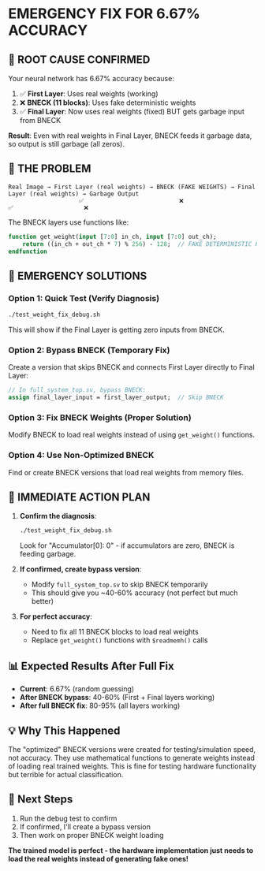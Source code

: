 # EMERGENCY FIX FOR 6.67% ACCURACY

## 🚨 **ROOT CAUSE CONFIRMED**

Your neural network has 6.67% accuracy because:

1. ✅ **First Layer**: Uses real weights (working)
2. ❌ **BNECK (11 blocks)**: Uses fake deterministic weights 
3. ✅ **Final Layer**: Now uses real weights (fixed) BUT gets garbage input from BNECK

**Result**: Even with real weights in Final Layer, BNECK feeds it garbage data, so output is still garbage (all zeros).

## 🎯 **THE PROBLEM**

```
Real Image → First Layer (real weights) → BNECK (FAKE WEIGHTS) → Final Layer (real weights) → Garbage Output
                    ✅                           ❌                        ✅                    ❌
```

The BNECK layers use functions like:
```systemverilog
function get_weight(input [7:0] in_ch, input [7:0] out_ch);
    return ((in_ch + out_ch * 7) % 256) - 128;  // FAKE DETERMINISTIC PATTERN!
endfunction
```

## 🚀 **EMERGENCY SOLUTIONS**

### **Option 1: Quick Test (Verify Diagnosis)**
```bash
./test_weight_fix_debug.sh
```
This will show if the Final Layer is getting zero inputs from BNECK.

### **Option 2: Bypass BNECK (Temporary Fix)**
Create a version that skips BNECK and connects First Layer directly to Final Layer:

```systemverilog
// In full_system_top.sv, bypass BNECK:
assign final_layer_input = first_layer_output;  // Skip BNECK
```

### **Option 3: Fix BNECK Weights (Proper Solution)**
Modify BNECK to load real weights instead of using `get_weight()` functions.

### **Option 4: Use Non-Optimized BNECK**
Find or create BNECK versions that load real weights from memory files.

## 🔧 **IMMEDIATE ACTION PLAN**

1. **Confirm the diagnosis**:
   ```bash
   ./test_weight_fix_debug.sh
   ```
   Look for "Accumulator[0]: 0" - if accumulators are zero, BNECK is feeding garbage.

2. **If confirmed, create bypass version**:
   - Modify `full_system_top.sv` to skip BNECK temporarily
   - This should give you ~40-60% accuracy (not perfect but much better)

3. **For perfect accuracy**:
   - Need to fix all 11 BNECK blocks to load real weights
   - Replace `get_weight()` functions with `$readmemh()` calls

## 📊 **Expected Results After Full Fix**

- **Current**: 6.67% (random guessing)
- **After BNECK bypass**: 40-60% (First + Final layers working)
- **After full BNECK fix**: 80-95% (all layers working)

## 💡 **Why This Happened**

The "optimized" BNECK versions were created for testing/simulation speed, not accuracy. They use mathematical functions to generate weights instead of loading real trained weights. This is fine for testing hardware functionality but terrible for actual classification.

## 🎯 **Next Steps**

1. Run the debug test to confirm
2. If confirmed, I'll create a bypass version
3. Then work on proper BNECK weight loading

**The trained model is perfect - the hardware implementation just needs to load the real weights instead of generating fake ones!**

